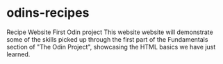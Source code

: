 # odins-recipes
Recipe Website
First Odin project
This website website will demonstrate some of the skills picked up through the first part of the Fundamentals section of "The Odin Project", showcasing the HTML basics we have just learned.